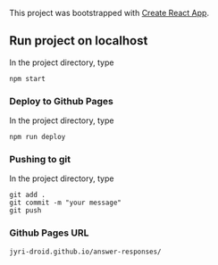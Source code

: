 This project was bootstrapped with [Create React App](https://github.com/facebook/create-react-app).

## Run project on localhost

In the project directory, type
```
npm start
```

### Deploy to Github Pages

In the project directory, type
```
npm run deploy
```

### Pushing to git

In the project directory, type
```
git add .
git commit -m "your message"
git push
```

### Github Pages URL
```
jyri-droid.github.io/answer-responses/
```
